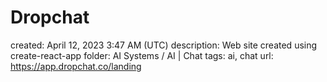 # Dropchat

created: April 12, 2023 3:47 AM (UTC)
description: Web site created using create-react-app
folder: AI Systems / AI | Chat
tags: ai, chat
url: https://app.dropchat.co/landing